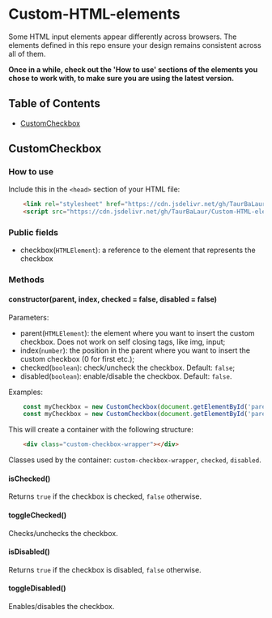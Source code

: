 # Custom-HTML-elements
Some HTML input elements appear differently across browsers. The elements defined in this repo ensure your design remains consistent across all of them.

**Once in a while, check out the 'How to use' sections of the elements you chose to work with, to make sure you are using the latest version.**

## Table of Contents
- [CustomCheckbox](#customcheckbox)

## CustomCheckbox

### How to use
Include this in the `<head>` section of your HTML file:
```html
	<link rel="stylesheet" href="https://cdn.jsdelivr.net/gh/TaurBaLaur/Custom-HTML-elements@1.0.0/custom-checkbox/custom-checkbox-styles.css">
	<script src="https://cdn.jsdelivr.net/gh/TaurBaLaur/Custom-HTML-elements@1.0.0/custom-checkbox/custom-checkbox-script.js"></script>
```

### Public fields
- checkbox(`HTMLElement`): a reference to the element that represents the checkbox

### Methods

#### constructor(parent, index, checked = false, disabled = false)
Parameters:
- parent(`HTMLElement`): the element where you want to insert the custom checkbox. Does not work on self closing tags, like img, input;
- index(`number`): the position in the parent where you want to insert the custom checkbox (0 for first etc.);
- checked(`boolean`): check/uncheck the checkbox. Default: `false`;
- disabled(`boolean`): enable/disable the checkbox. Default: `false`.

Examples:
```js
	const myCheckbox = new CustomCheckbox(document.getElementById('parent'),0);
	const myCheckbox = new CustomCheckbox(document.getElementById('parent'), 0, checked = true, disabled = true);
```

This will create a container with the following structure: 
```html
	<div class="custom-checkbox-wrapper"></div>
```
Classes used by the container: `custom-checkbox-wrapper`, `checked`, `disabled`.

#### isChecked()
Returns `true` if the checkbox is checked, `false` otherwise.

#### toggleChecked()
Checks/unchecks the checkbox.

#### isDisabled()
Returns `true` if the checkbox is disabled, `false` otherwise.

#### toggleDisabled()
Enables/disables the checkbox.
